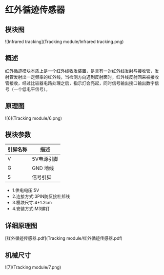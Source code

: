 # 红外循迹传感器

## 模块图

![Infrared tracking](Tracking module/Infrared tracking.png)

## 概述

​        红外循迹模块本质上是一个红外线收发装置，是具有一对红外线发射与接收管，发射管发射出一定频率的红外线，当检测方向遇到反射面时，红外线反射回来被接收管接收，经过比较器电路处理之后，指示灯会亮起，同时信号输出接口输出数字信号（一个低电平信号）。



## 原理图



![6](Tracking module/6.png)



## 模块参数

| 引脚名称 | 描述       |
| -------- | ---------- |
| V        | 5V电源引脚 |
| G        | GND 地线   |
| S        | 信号引脚   |

* 1.供电电压:5V
* 2.连接方式:3PIN防反接杜邦线
* 3.模块尺寸:4*1.2cm
* 4.安装方式:M3螺钉

## 详细原理图

  [红外循迹传感器.pdf](Tracking module/红外循迹传感器.pdf) 

## 机械尺寸

![7](Tracking module/7.png)